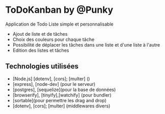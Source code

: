# ToDoKanban by @Punky

Application de Todo Liste simple et personnalisable

- Ajout de liste et de tâches
- Choix des couleurs pour chaque tâche
- Possibilité de déplacer les tâches dans une liste et d'une liste à l'autre
- Edition des listes et tâches
  
## Technologies utilisées

- [Node.js] [dotenv], [cors]; [multer] ()
- [express], [node-dev] (pour le serveur)
- [postgres], [sequelize](pour la base de données)
- [browserify], [tinyify],[watchify] (pour bundler)
- [sortable](pour permettre les drag and drop)
- [dotenv], [cors]; [multer] (middlewares divers)

